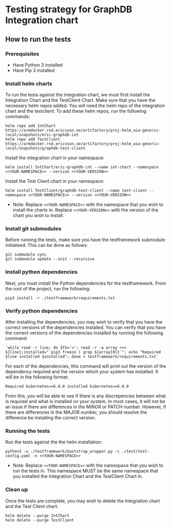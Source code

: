 # Testing strategy for GraphDB Integration chart

## How to run the tests

### Prerequisites

* Have Python 3 installed
* Have Pip 3 installed

### Install helm charts

To run the tests against the integration chart, we must first install
the Integration Chart and the TestClient Chart. Make sure that you have 
the necessary helm repos added. You will need the helm repo of the 
integration chart and the testclient. To add these helm repos,
run the following commands:

    helm repo add IntChart https://armdocker.rnd.ericsson.se/artifactory/proj-helm_aia-generic-local/snapshots/eric-graphdb-int
    helm repo add TestClient https://armdocker.rnd.ericsson.se/artifactory/proj-helm_aia-generic-local/snapshots/graphdb-test-client

Install the integration chart in your namespace:

    helm install IntChart/eric-graphdb-int --name int-chart --namespace <<YOUR-NAMESPACE>> --version <<YOUR-VERSION>>

Install the Test Client chart in your namespace:

    helm install TestClient/graphdb-test-client --name test-client --namespace <<YOUR-NAMESPACE>> --version <<YOUR-VERSION>>

* Note: Replace `<<YOUR-NAMESPACE>>` with the namespace that you wish to install the charts in. Replace `<<YOUR-VERSION>>`
with the version of the chart you wish to install.

### Install git submodules

Before running the tests, make sure you have the testframework submodule initialised. This can be done as follows:

    git submodule sync
    git submodule update --init --recursive

### Install python dependencies

Next, you must install the Python dependencies for the testframework. From the root of the project, run the following:

    pip3 install -r ./testframework/requirements.txt

### Verify python dependencies

After installing the dependencies, you may wish to verify that you have the correct versions of the dependencies installed. You can verify that you have the correct versions of the dependencies installed by running the following command:

    `while read -r line; do IFS='='; read -r -a array <<< ${line};installed="`pip3 freeze | grep ${array[0]}`"; echo "Required $line installed $installed"; done < testframework/requirements.txt`

For each of the dependencies, this command will print out the version of the dependency required and the version which your system has installed. It will be in the following format:

`Required kubernetes==6.0.0 installed kubernetes==6.0.0`

From this, you will be able to see if there is any discrepencies between what is required and what is installed on your system. In most cases, it will not be an issue if there are differences in the MINOR or PATCH number. However, if there are differences in the MAJOR number, you should resolve the difference be installing the correct version.

### Running the tests

Run the tests against the the helm installation:

    python3 -u ./testframework/bootstrap_wrapper.py -c ./test/test-config.yaml -n <<YOUR-NAMESPACE>>

* Note: Replace `<<YOUR-NAMESPACE>>` with the namespace that you wish to run the tests in. This namespace MUST be the same namespace that you installed the
Integration Chart and the TestClient Chart in.

### Clean up

Once the tests are complete, you may wish to delete the Integration chart and
the Test Client chart:

    helm delete --purge IntChart
    helm delete --purge TestClient

